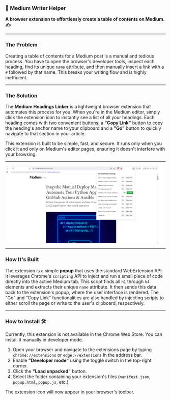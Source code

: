 ### **🚀 Medium Writer Helper**

**A browser extension to effortlessly create a table of contents on Medium. ✍️**

---

### **The Problem**

Creating a table of contents for a Medium post is a manual and tedious process. You have to open the browser's developer tools, inspect each heading, find its unique `name` attribute, and then manually insert a link with a `#` followed by that name. This breaks your writing flow and is highly inefficient.

---

### **The Solution**

The **Medium Headings Linker** is a lightweight browser extension that automates this process for you. When you're in the Medium editor, simply click the extension icon to instantly see a list of all your headings. Each heading comes with two convenient buttons: a **"Copy Link"** button to copy the heading's anchor name to your clipboard and a **"Go"** button to quickly navigate to that section in your article.

This extension is built to be simple, fast, and secure. It runs only when you click it and only on Medium's editor pages, ensuring it doesn't interfere with your browsing.

---

![A view of the Medium extension in action](example/example.png)

---

### **How It's Built**

The extension is a simple **popup** that uses the standard WebExtension API. It leverages Chrome's `scripting` API to inject and run a small piece of code directly into the active Medium tab. This script finds all `h1` through `h4` elements and extracts their unique `name` attribute. It then sends this data back to the extension's popup, where the user interface is rendered. The "Go" and "Copy Link" functionalities are also handled by injecting scripts to either scroll the page or write to the user's clipboard, respectively.

---

### **How to Install** 🛠️

Currently, this extension is not available in the Chrome Web Store. You can install it manually in developer mode.

1.  Open your browser and navigate to the extensions page by typing `chrome://extensions` or `edge://extensions` in the address bar.
2.  Enable **"Developer mode"** using the toggle switch in the top-right corner.
3.  Click the **"Load unpacked"** button.
4.  Select the folder containing your extension's files (`manifest.json`, `popup.html`, `popup.js`, etc.).

The extension icon will now appear in your browser's toolbar.
